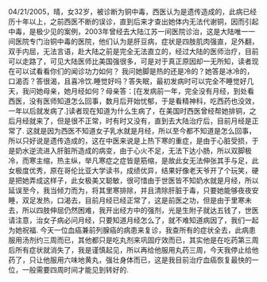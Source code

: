 04/21/2005，晴，女32岁，被诊断为铜中毒，西医认为是遗传造成的，此病已经历十年以上，之前西医不断的误诊，直到后来才查出她体内无法代谢铜，因而引起中毒，是极少见的案例，2003年曾经去大陆江苏一间医院诊治，这是大陆唯一一间医院专门治铜中毒的医院，他们认为是肝豆病，症状是四肢肌肉强直，足外翻，双手内屈，无法言语，赴大陆之前是完全无法直立的，经过大陆的医师治疗，目前可以走路了，可见大陆医师比美国强很多，可是对于真正原因却一无所知，读者现在可以试看看你们的闻诊功力如何？
我问她脚是热的还是冷的？她答是冰冷的，口渴否？答很渴，且喜冷饮.睡觉好吗？答失眠，最初发病时可以完全不睡觉好几天，我问她母亲，她月经如何？母亲答：[在发病前一年，完全没有月经，到处看西医，没有医师知道怎么回事，数月后开始忧郁，于是看精神科，吃西药也没效，一年以后就发病了.]读者现在知道为什么生病了，在美国时西医曾经帮她排铜，之后月经就来了，但是很不正常，时有时又没有，直到去大陆治疗后，目前月经是正常了.
这就是因为西医不知道女子乳水就是月经，所以至今都不知道是怎么回事，所以只好说是遗传造成的，这在中医来说是上热下寒的重症，是由于心脏受损，于是奶水逆流进入肝脏所造成的病变，由于心火不足，无法下达小肠，所以双脚极冷，而寒主缩，热主纵，举凡寒症之症皆是筋缩，是故此女无法伸张其手与足，此女极度优秀，原在哥伦比亚大学读书，成绩优异，结果好像老天爷开了个玩笑，硬是把她弄成这样子，此女极美又聪敏，很可惜由于世医皆不知奶水就是月经，所以延误至今，我当倾力而为，将其里寒排除，并且清除肝脏于毒，只要她能够夜夜安睡，双足发热，口渴去，目前月经已经正常了，这是前医之功，但是由于里寒未去，所以四肢伸屈仍然困难，我开出经方中的强剂，光是生附子就达五钱了，世医请注意，治女子病必问月经，只要知道月经怎么了，就不难知道病因了，我们一起为她祝福.
今天一位血癌兼前列腺癌的病患来复诊，我查所有的症状全去，此病患服用汤剂约三周而已，其他都只是吃丸剂来巩固疗效而已，其实他是在吃药第三周后所有症状就消失了，我是谨慎起见，所以再给他服用丸药三周，今天我停止给他药了，只让他服用六味地黄丸，强壮身体而已，这是我目前治疗血癌恢复最快的一位，一般需要四周时间才能见到转好的.